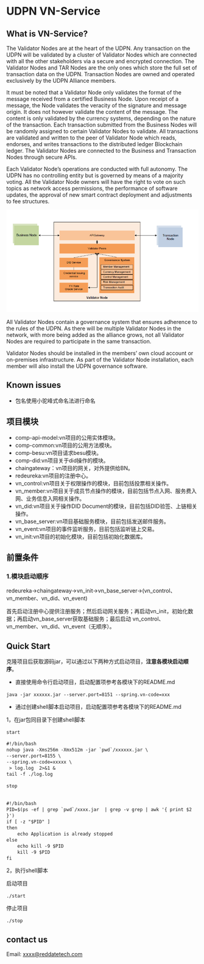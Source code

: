 ﻿# UDPN VN-Service

## What is VN-Service?
The Validator Nodes are at the heart of the UDPN. Any transaction on the UDPN will be validated by a cluster of Validator Nodes which are connected with all the other stakeholders via a secure and encrypted connection. The Validator Nodes and TAR Nodes are the only ones which store the full set of transaction data on the UDPN. Transaction Nodes are owned and operated exclusively by the UDPN Alliance members. 

It must be noted that a Validator Node only validates the format of the message received from a certified Business Node. Upon receipt of a message, the Node validates the veracity of the signature and message origin. It does not however validate the content of the message. The content is only validated by the currency systems, depending on the nature of the transaction.  Each transaction submitted from the Business Nodes will be randomly assigned to certain Validator Nodes to validate. All transactions are validated and written to the peer of Validator Node which reads, endorses, and writes transactions to the distributed ledger Blockchain ledger. The Validator Nodes are connected to the Business and Transaction Nodes through secure APIs.

Each Validator Node’s operations are conducted with full autonomy. The UDPN has no controlling entity but is governed by means of a majority voting. All the Validator Node owners will have the right to vote on such topics as network access permissions, the performance of software updates, the approval of new smart contract deployment and adjustments to fee structures. 

<div align="center">
<img src=./vn.png />
</div>

All Validator Nodes contain a governance system that ensures adherence to the rules of the UDPN. As there will be multiple Validator Nodes in the network, with more being added as the alliance grows, not all Validator Nodes are required to participate in the same transaction.

Validator Nodes should be installed in the members’ own cloud account or on-premises infrastructure. As part of the Validator Node installation, each member will also install the UDPN governance software.      

## Known issues
- 包名使用小驼峰式命名法进行命名


## 项目模块
- comp-api-model:vn项目的公用实体模块。
- comp-common:vn项目的公用方法模块。
- comp-besu:vn项目请求besu模块。
- comp-did:vn项目关于did操作的模块。
- chaingateway：vn项目的网关，对外提供给BN。
- redeureka:vn项目的注册中心。
- vn_control:vn项目关于权限操作的模块，目前包括投票相关操作。
- vn_member:vn项目关于成员节点操作的模块，目前包括节点入网、服务费入网、业务信息入网相关操作。
- vn_did:vn项目关于操作DID Document的模块，目前包括DID验签、上链相关操作。
- vn_base_server:vn项目基础服务模块，目前包括发送邮件服务。
- vn_event:vn项目的事件监听服务，目前包括监听链上交易。
- vn_init:vn项目的初始化模块，目前包括初始化数据库。

## 前置条件
### 1.模块启动顺序
redeureka->chaingateway->vn_init->vn_base_server->(vn_control、vn_member、vn_did、vn_event)

首先启动注册中心提供注册服务；然后启动网关服务；再启动vn_init，初始化数据；再启动vn_base_server获取基础服务；最后启动 vn_control、vn_member、vn_did、vn_event（无顺序）。

## Quick Start

克隆项目后获取源码jar，可以通过以下两种方式启动项目，**注意各模块启动顺序**。

- 直接使用命令行启动项目，启动配置项参考各模块下的README.md

`java -jar xxxxxx.jar --server.port=8151 --spring.vn-code=xxx`

- 通过创建shell脚本启动项目，启动配置项参考各模块下的README.md

1，在jar包同目录下创建shell脚本

`start`

```
#!/bin/bash     
nohup java -Xms256m -Xmx512m -jar `pwd`/xxxxxx.jar \
--server.port=8155 \
--spring.vn-code=xxxxx \
 > log.log  2>&1 &
tail -f ./log.log

```

`stop`

```

#!/bin/bash     
PID=$(ps -ef | grep `pwd`/xxxx.jar  | grep -v grep | awk '{ print $2 }')
if [ -z "$PID" ]
then
    echo Application is already stopped
else
    echo kill -9 $PID
    kill -9 $PID
fi

```

2，执行shell脚本

启动项目

`./start`

停止项目

`./stop`

## contact us

Email: xxxx@reddatetech.com